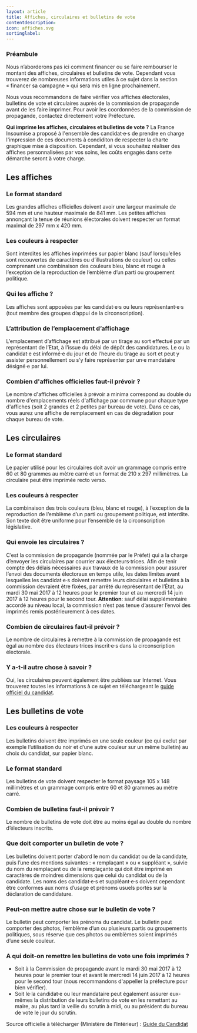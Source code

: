 ```yaml
---
layout: article
title: Affiches, circulaires et bulletins de vote
contentdescription:
icon: affiches.svg
sortinglabel:
---
```


### Préambule
Nous n’aborderons pas ici comment financer ou se faire rembourser le montant des affiches, circulaires et bulletins de vote. Cependant vous trouverez de nombreuses informations utiles à ce sujet dans la section « financer sa campagne » qui sera mis en ligne prochainement.

Nous vous recommandons de faire vérifier vos affiches électorales, bulletins de vote et circulaires auprès de la commission de propagande avant de les faire imprimer. Pour avoir les coordonnées de la commission de propagande, contactez directement votre Préfecture.

**Qui imprime les affiches, circulaires et bulletins de vote ?**
La France Insoumise a proposé à l'ensemble des candidat·e·s de prendre en charge l'impression de ces documents à condiditon de respecter la charte graphique mise à disposition. Cependant, si vous souhaitez réaliser des affiches personnalisées par vos soins, les coûts engagés dans cette démarche seront à votre charge.


## Les affiches

### Le format standard
Les grandes affiches officielles doivent avoir une largeur maximale de 594 mm et une hauteur maximale de 841 mm.
Les petites affiches annonçant la tenue de réunions électorales doivent respecter un format maximal de 297 mm x 420 mm.

### Les couleurs à respecter
Sont interdites les affiches imprimées sur papier blanc (sauf lorsqu’elles sont recouvertes de caractères ou d’illustrations de couleur) ou celles comprenant une combinaison des couleurs bleu, blanc et rouge à l’exception de la reproduction de l’emblème d’un parti ou groupement politique.

### Qui les affiche ?
Les affiches sont apposées par les candidat·e·s ou leurs représentant·e·s (tout membre des groupes d’appui de la circonscription).

### L’attribution de l’emplacement d’affichage
L’emplacement d’affichage est attribué par un tirage au sort effectué par un représentant de l’Etat, à l’issue du délai de dépôt des candidatures.
Le ou la candidat·e est informé·e du jour et de l’heure du tirage au sort et peut y assister personnellement ou s’y faire représenter par un·e mandataire désigné·e par lui.

### Combien d'affiches officielles faut-il prévoir ?
Le nombre d'affiches officielles à prévoir a minima correspond au double du nombre d'emplacements réels d'affichage par commune pour chaque type d'affiches (soit 2 grandes et 2 petites par bureau de vote). Dans ce cas, vous aurez une affiche de remplacement en cas de dégradation pour chaque bureau de vote.

## Les circulaires

### Le format standard
Le papier utilisé pour les circulaires doit avoir un grammage compris entre 60 et 80 grammes au mètre carré et un format de 210 x 297 millimètres. La circulaire peut être imprimée recto verso.

### Les couleurs à respecter
La combinaison des trois couleurs (bleu, blanc et rouge), à l’exception de la reproduction de l’emblème d’un parti ou groupement politique, est interdite. Son texte doit être uniforme pour l’ensemble de la circonscription législative.

### Qui envoie les circulaires ?
C’est la commission de propagande (nommée par le Préfet) qui a la charge d’envoyer les circulaires par courrier aux électeurs·trices.
Afin de tenir compte des délais nécessaires aux travaux de la commission pour assurer l’envoi des documents électoraux en temps utile, les dates limites avant lesquelles les candidat·e·s doivent remettre leurs circulaires et bulletins à la commission devraient être fixées, par arrêté du représentant de l’État, au mardi 30 mai 2017 à 12 heures pour le premier tour et au mercredi 14 juin 2017 à 12 heures pour le second tour. **Attention**: sauf délai supplémentaire accordé au niveau local, la commission n’est pas tenue d’assurer l’envoi des imprimés remis postérieurement à ces dates.

### Combien de circulaires faut-il prévoir ?
Le nombre de circulaires à remettre à la commission de propagande est égal au nombre des électeurs·trices inscrit·e·s dans la circonscription électorale.

### Y a-t-il autre chose à savoir ?
Oui, les circulaires peuvent également être publiées sur Internet. Vous trouverez toutes les informations à ce sujet en téléchargeant le [guide officiel du candidat](http://www.interieur.gouv.fr/content/download/102271/806359/file/M%C3%A9mento%20du%20candidat%20aux%20%C3%A9lections%20l%C3%A9gislatives%202017%20V4.pdf).


## Les bulletins de vote
### Les couleurs à respecter
Les bulletins doivent être imprimés en une seule couleur (ce qui exclut par exemple l’utilisation du noir et d’une autre couleur sur un même bulletin) au choix du candidat, sur papier blanc.

### Le format standard
Les bulletins de vote doivent respecter le format paysage 105 x 148 millimètres et un grammage compris entre 60 et 80 grammes au mètre carré.

### Combien de bulletins faut-il prévoir ?
Le nombre de bulletins de vote doit être au moins égal au double du nombre d’électeurs inscrits.

### Que doit comporter un bulletin de vote ?
Les bulletins doivent porter d’abord le nom du candidat ou de la candidate, puis l’une des mentions suivantes : « remplaçant » ou « suppléant », suivie du nom du remplaçant ou de la remplaçante qui doit être imprimé en caractères de moindres dimensions que celui du candidat ou de la candidate.
Les noms des candidat·e·s et suppléant·e·s doivent cependant être conformes aux noms d’usage et prénoms usuels portés sur la déclaration de candidature.

### Peut-on mettre autre chose sur le bulletin de vote ?
Le bulletin peut comporter les prénoms du candidat.
Le bulletin peut comporter des photos, l’emblème d’un ou plusieurs partis ou groupements politiques, sous réserve que ces photos ou emblèmes soient imprimés d’une seule couleur.

### A qui doit-on remettre les bulletins de vote une fois imprimés ?
- Soit à la Commission de propagande avant le mardi 30 mai 2017 à 12 heures pour le premier tour et avant le mercredi 14 juin 2017 à 12 heures pour le second tour (nous recommandons d'appeller la préfecture pour bien vérifier).
- Soit le·la candidat·e ou leur mandataire peut également assurer eux-mêmes la distribution de leurs bulletins de vote en les remettant au maire, au plus tard la veille du scrutin à midi, ou au président du bureau de vote le jour du scrutin.

Source officielle à télécharger (Ministère de l’Intérieur) : [Guide du Candidat](http://www.interieur.gouv.fr/content/download/102271/806359/file/M%C3%A9mento%20du%20candidat%20aux%20%C3%A9lections%20l%C3%A9gislatives%202017%20V4.pdf)
